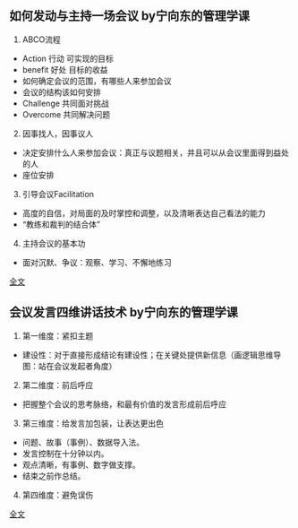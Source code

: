 ## 如何发动与主持一场会议 by宁向东的管理学课
1. ABCO流程
- Action 行动 可实现的目标
- benefit 好处 目标的收益
- 如何确定会议的范围，有哪些人来参加会议
- 会议的结构该如何安排
- Challenge 共同面对挑战
- Overcome 共同解决问题
2. 因事找人，因事议人
- 决定安排什么人来参加会议：真正与议题相关，并且可以从会议里面得到益处的人
- 座位安排
3. 引导会议Facilitation
- 高度的自信，对局面的及时掌控和调整，以及清晰表达自己看法的能力
- “教练和裁判的结合体”
4. 主持会议的基本功
- 面对沉默、争议：观察、学习、不懈地练习

[全文](https://user-images.githubusercontent.com/87683342/131967527-2889ac92-f7d9-41a3-9147-17622bb43688.png)


## 会议发言四维讲话技术 by宁向东的管理学课
1. 第一维度：紧扣主题
- 建设性：对于直接形成结论有建设性；在关键处提供新信息（画逻辑思维导图：站在会议发起者角度）
2. 第二维度：前后呼应
- 把握整个会议的思考脉络，和最有价值的发言形成前后呼应
3. 第三维度：给发言加包装，让表达更出色
- 问题、故事（事例）、数据导入法。
- 发言控制在十分钟以内。
- 观点清晰，有事例、数字做支撑。
- 结束之前作总结。
4. 第四维度：避免误伤

[全文](https://user-images.githubusercontent.com/87683342/131968374-f02dc227-6e09-496c-a9ea-2c589ad5dc41.png)
